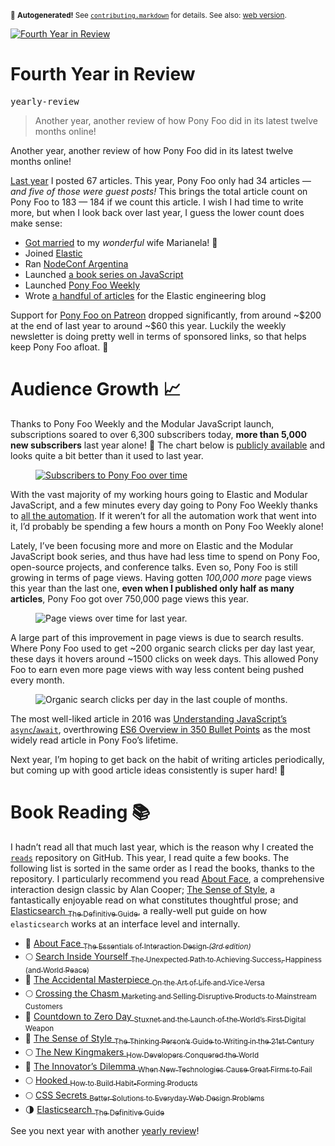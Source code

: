 <sub>&#x1F6A8; <strong>Autogenerated!</strong> See <a href="https://github.com/ponyfoo/articles/tree/noindex/contributing.markdown"><code>contributing.markdown</code></a> for details. See also: <a href="https://ponyfoo.com/articles/fourth-year-in-review">web version</a>.</sub>

<a href="https://ponyfoo.com/articles/fourth-year-in-review"><div><img src="https://i.imgur.com/OVAqD5b.jpg" alt="Fourth Year in Review"></div></a>

<h1>Fourth Year in Review</h1>

<p><kbd>yearly-review</kbd></p>

<blockquote><p>Another year, another review of how Pony Foo did in its latest twelve months online!</p>
</blockquote>

<div><p>Another year, another review of how Pony Foo did in its latest twelve months online!</p></div>

<blockquote></blockquote>

<div><p><a href="https://ponyfoo.com/articles/third-year-in-review" aria-label="Third Year in Review on Pony Foo">Last year</a> I posted 67 articles. This year, Pony Foo only had 34 articles <em>&#x2014; and five of those were guest posts!</em> This brings the total article count on Pony Foo to 183 &#x2014; 184 if we count this article. I wish I had time to write more, but when I look back over last year, I guess the lower count does make sense:</p> <ul> <li><a href="https://ponyfoo.com/articles/just-married" aria-label="Just Married!">Got married</a> to my <em>wonderful</em> wife Marianela! &#x1F496;</li> <li>Joined <a href="https://twitter.com/nzgb/status/714803063958077441" target="_blank">Elastic</a></li> <li>Ran <a href="https://2016.nodeconf.com.ar/" target="_blank" aria-label="NodeConf Argentina 2016">NodeConf Argentina</a></li> <li>Launched <a href="https://mjavascript.com/" target="_blank" aria-label="Modular JavaScript Book Series">a book series on JavaScript</a></li> <li>Launched <a href="https://ponyfoo.com/weekly" aria-label="Get our weekly email newsletter!">Pony Foo Weekly</a></li> <li>Wrote <a href="https://www.elastic.co/blog/author/nicolas-bevacqua" target="_blank" aria-label="Articles on elastic.co/blog">a handful of articles</a> for the Elastic engineering blog</li> </ul> <p>Support for <a href="https://www.patreon.com/bevacqua" target="_blank" aria-label="Nicol&#xE1;s Bevacqua on Patreon">Pony Foo on Patreon</a> dropped significantly, from around ~$200 at the end of last year to around ~$60 this year. Luckily the weekly newsletter is doing pretty well in terms of sponsored links, so that helps keep Pony Foo afloat. &#x1F4B8;</p></div>

<div><h1 id="audience-growth-img-class-tj-emoji-draggable-false-alt-src-https-twemojimaxcdncom-2-72x72-1f4c8png">Audience Growth &#x1F4C8;</h1> <p>Thanks to Pony Foo Weekly and the Modular JavaScript launch, subscriptions soared to over 6,300 subscribers today, <strong>more than 5,000 new subscribers</strong> last year alone! &#x1F48C; The chart below is <a href="https://ponyfoo.com/subscribe" aria-label="Get our weekly email newsletter!">publicly available</a> and looks quite a bit better than it used to last year.</p> <figure><a href="https://ponyfoo.com/subscribe" aria-label="Get our weekly email newsletter!"><img alt="Subscribers to Pony Foo over time" class="" src="https://i.imgur.com/QnzjRhT.png"></a></figure> <p>With the vast majority of my working hours going to Elastic and Modular JavaScript, and a few minutes every day going to Pony Foo Weekly thanks to <a href="https://ponyfoo.com/articles/most-over-engineered-blog-ever" aria-label="How Pony Foo is ridiculously over-engineered &#x2014; and why that is awesome">all the automation</a>. If it weren&#x2019;t for all the automation work that went into it, I&#x2019;d probably be spending a few hours a month on Pony Foo Weekly alone!</p> <p>Lately, I&#x2019;ve been focusing more and more on Elastic and the Modular JavaScript book series, and thus have had less time to spend on Pony Foo, open-source projects, and conference talks. Even so, Pony Foo is still growing in terms of page views. Having gotten <em>100,000 more</em> page views this year than the last one, <strong>even when I published only half as many articles</strong>, Pony Foo got over 750,000 page views this year.</p> <figure><img alt="Page views over time for last year." class="" src="https://i.imgur.com/83HKMoY.png"></figure> <p>A large part of this improvement in page views is due to search results. Where Pony Foo used to get ~200 organic search clicks per day last year, these days it hovers around ~1500 clicks on week days. This allowed Pony Foo to earn even more page views with way less content being pushed every month.</p> <figure><img alt="Organic search clicks per day in the last couple of months." class="" src="https://i.imgur.com/veplNX9.png"></figure> <p>The most well-liked article in 2016 was <a href="https://ponyfoo.com/articles/understanding-javascript-async-await" aria-label="Understanding JavaScript&#x2019;s async await on Pony Foo">Understanding JavaScript&#x2019;s <code class="md-code md-code-inline">async</code>/<code class="md-code md-code-inline">await</code></a>, overthrowing <a href="https://ponyfoo.com/articles/es6" aria-label="ES6 Overview in 350 Bullet Points on Pony Foo">ES6 Overview in 350 Bullet Points</a> as the most widely read article in Pony Foo&#x2019;s lifetime.</p> <p>Next year, I&#x2019;m hoping to get back on the habit of writing articles periodically, but coming up with good article ideas consistently is super hard! &#x1F384;</p> <h1 id="book-reading-img-class-tj-emoji-draggable-false-alt-src-https-twemojimaxcdncom-2-72x72-1f4dapng">Book Reading &#x1F4DA;</h1> <p>I hadn&#x2019;t read all that much last year, which is the reason why I created the <a href="https://github.com/bevacqua/reads" target="_blank" aria-label="bevacqua/reads on GitHub"><code class="md-code md-code-inline">reads</code></a> repository on GitHub. This year, I read quite a few books. The following list is sorted in the same order as I read the books, thanks to the repository. I particularly recommend you read <a href="http://amzn.to/1SD0KXQ" target="_blank">About Face</a>, a comprehensive interaction design classic by Alan Cooper; <a href="http://amzn.to/1PMIQz5" target="_blank">The Sense of Style</a>, a fantastically enjoyable read on what constitutes thoughtful prose; and <a href="http://amzn.to/2a71l4z" target="_blank">Elasticsearch <sub>The Definitive Guide</sub></a>, a really-well put guide on how <code class="md-code md-code-inline">elasticsearch</code> works at an interface level and internally.</p> <ul> <li>&#x1F31F; <a href="http://amzn.to/1SD0KXQ" target="_blank">About Face <sub>The Essentials of Interaction Design <em>(3rd edition)</em></sub></a></li> <li>&#x1F315; <a href="http://amzn.to/1SCYYWw" target="_blank">Search Inside Yourself <sub>The Unexpected Path to Achieving Success, Happiness (and World Peace)</sub></a></li> <li>&#x1F31F; <a href="http://amzn.to/1SCYXSE" target="_blank">The Accidental Masterpiece <sub>On the Art of Life and Vice Versa</sub></a></li> <li>&#x1F315; <a href="http://amzn.to/1SCZnIs" target="_blank">Crossing the Chasm <sub>Marketing and Selling Disruptive Products to Mainstream Customers</sub></a></li> <li>&#x1F31F; <a href="http://amzn.to/1SCZIv0" target="_blank">Countdown to Zero Day <sub>Stuxnet and the Launch of the World&#x2019;s First Digital Weapon</sub></a></li> <li>&#x1F31F; <a href="http://amzn.to/1PMIQz5" target="_blank">The Sense of Style <sub>The Thinking Person&#x2019;s Guide to Writing in the 21st Century</sub></a></li> <li>&#x1F315; <a href="http://amzn.to/2a72jxt" target="_blank">The New Kingmakers <sub>How Developers Conquered the World</sub></a></li> <li>&#x1F31F; <a href="http://amzn.to/1SCYYG9" target="_blank">The Innovator&#x2019;s Dilemma <sub>When New Technologies Cause Great Firms to Fail</sub></a></li> <li>&#x1F315; <a href="http://amzn.to/1SCZ0h2" target="_blank">Hooked <sub>How to Build Habit-Forming Products</sub></a></li> <li>&#x1F315; <a href="http://amzn.to/1PMIVml" target="_blank">CSS Secrets <sub>Better Solutions to Everyday Web Design Problems</sub></a></li> <li>&#x1F317; <a href="http://amzn.to/2a71l4z" target="_blank">Elasticsearch <sub>The Definitive Guide</sub></a></li> </ul> <p>See you next year with another <a href="https://ponyfoo.com/articles/tagged/yearly-review" aria-label="Articles tagged [yearly-review] on Pony Foo">yearly review</a>!</p></div>
